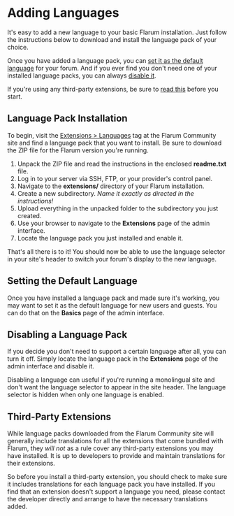 # Adding Languages

It's easy to add a new language to your basic Flarum installation. Just follow the instructions below to download and install the language pack of your choice.

Once you have added a language pack, you can [set it as the default language](#setting-the-default) for your forum. And if you ever find you don't need one of your installed language packs, you can always [disable it](#disabling).

If you're using any third-party extensions, be sure to [read this](#third-party-extensions) before you start.

## Language Pack Installation

To begin, visit the [Extensions > Languages](http://discuss.flarum.org/t/languages) tag at the Flarum Community site and find a language pack that you want to install. Be sure to download the ZIP file for the Flarum version  you're running.

1. Unpack the ZIP file and read the instructions in the enclosed **readme.txt** file.
2. Log in to your server via SSH, FTP, or your provider's control panel.
3. Navigate to the **extensions/** directory of your Flarum installation.
4. Create a new subdirectory. *Name it exactly as directed in the instructions!*
5. Upload everything in the unpacked folder to the subdirectory you just created.
6. Use your browser to navigate to the **Extensions** page of the admin interface.
7. Locate the language pack you just installed and enable it.

That's all there is to it! You should now be able to use the language selector in your site's header to switch your forum's display to the new language.

<a name="setting-the-default"></a>

## Setting the Default Language

Once you have installed a language pack and made sure it's working, you may want to set it as the default language for new users and guests. You can do that on the **Basics** page of the admin interface.

<a name="disabling"></a>

## Disabling a Language Pack

If you decide you don't need to support a certain language after all, you can turn it off. Simply locate the language pack in the **Extensions** page of the admin interface and disable it.

Disabling a language can useful if you're running a monolingual site and don't want the language selector to appear in the site header. The language selector is hidden when only one language is enabled.

<a name="third-party-extensions"></a>

## Third-Party Extensions

While language packs downloaded from the Flarum Community site will generally include translations for all the extensions that come bundled with Flarum, they *will not* as a rule cover any third-party extensions you may have installed. It is up to developers to provide and maintain translations for their extensions.

So before you install a third-party extension, you should check to make sure it includes translations for each language pack you have installed. If you find that an extension doesn't support a language you need, please contact the developer directly and arrange to have the necessary translations added.
